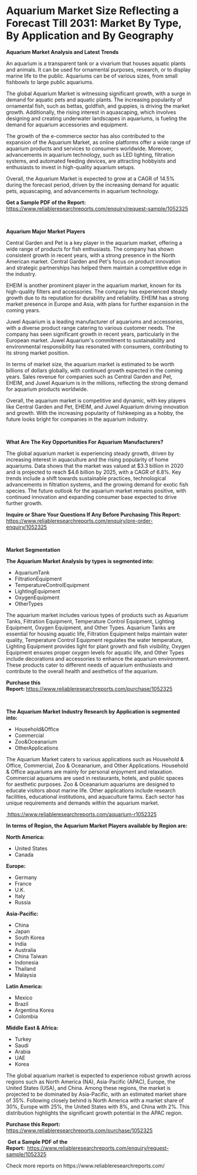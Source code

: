 <p><h1>Aquarium Market Size Reflecting a Forecast Till 2031: Market By Type, By Application and By Geography</h1></p><p><strong>Aquarium Market Analysis and Latest Trends</strong></p>
<p><p>An aquarium is a transparent tank or a vivarium that houses aquatic plants and animals. It can be used for ornamental purposes, research, or to display marine life to the public. Aquariums can be of various sizes, from small fishbowls to large public aquariums.</p><p>The global Aquarium Market is witnessing significant growth, with a surge in demand for aquatic pets and aquatic plants. The increasing popularity of ornamental fish, such as bettas, goldfish, and guppies, is driving the market growth. Additionally, the rising interest in aquascaping, which involves designing and creating underwater landscapes in aquariums, is fueling the demand for aquarium accessories and equipment. </p><p>The growth of the e-commerce sector has also contributed to the expansion of the Aquarium Market, as online platforms offer a wide range of aquarium products and services to consumers worldwide. Moreover, advancements in aquarium technology, such as LED lighting, filtration systems, and automated feeding devices, are attracting hobbyists and enthusiasts to invest in high-quality aquarium setups.</p><p>Overall, the Aquarium Market is expected to grow at a CAGR of 14.5% during the forecast period, driven by the increasing demand for aquatic pets, aquascaping, and advancements in aquarium technology.</p></p>
<p><strong>Get a Sample PDF of the Report:&nbsp;</strong> <a href="https://www.reliableresearchreports.com/enquiry/request-sample/1052325">https://www.reliableresearchreports.com/enquiry/request-sample/1052325</a></p>
<p>&nbsp;</p>
<p><strong>Aquarium Major Market Players</strong></p>
<p><p>Central Garden and Pet is a key player in the aquarium market, offering a wide range of products for fish enthusiasts. The company has shown consistent growth in recent years, with a strong presence in the North American market. Central Garden and Pet's focus on product innovation and strategic partnerships has helped them maintain a competitive edge in the industry.</p><p>EHEIM is another prominent player in the aquarium market, known for its high-quality filters and accessories. The company has experienced steady growth due to its reputation for durability and reliability. EHEIM has a strong market presence in Europe and Asia, with plans for further expansion in the coming years.</p><p>Juwel Aquarium is a leading manufacturer of aquariums and accessories, with a diverse product range catering to various customer needs. The company has seen significant growth in recent years, particularly in the European market. Juwel Aquarium's commitment to sustainability and environmental responsibility has resonated with consumers, contributing to its strong market position.</p><p>In terms of market size, the aquarium market is estimated to be worth billions of dollars globally, with continued growth expected in the coming years. Sales revenue for companies such as Central Garden and Pet, EHEIM, and Juwel Aquarium is in the millions, reflecting the strong demand for aquarium products worldwide.</p><p>Overall, the aquarium market is competitive and dynamic, with key players like Central Garden and Pet, EHEIM, and Juwel Aquarium driving innovation and growth. With the increasing popularity of fishkeeping as a hobby, the future looks bright for companies in the aquarium industry.</p></p>
<p>&nbsp;</p>
<p><strong>What Are The Key Opportunities For Aquarium Manufacturers?</strong></p>
<p><p>The global aquarium market is experiencing steady growth, driven by increasing interest in aquaculture and the rising popularity of home aquariums. Data shows that the market was valued at $3.3 billion in 2020 and is projected to reach $4.6 billion by 2025, with a CAGR of 6.8%. Key trends include a shift towards sustainable practices, technological advancements in filtration systems, and the growing demand for exotic fish species. The future outlook for the aquarium market remains positive, with continued innovation and expanding consumer base expected to drive further growth.</p></p>
<p><strong>Inquire or Share Your Questions If Any Before Purchasing This Report:</strong> <a href="https://www.reliableresearchreports.com/enquiry/pre-order-enquiry/1052325">https://www.reliableresearchreports.com/enquiry/pre-order-enquiry/1052325</a></p>
<p>&nbsp;</p>
<p><strong>Market Segmentation</strong></p>
<p><strong>The Aquarium Market Analysis by types is segmented into:</strong></p>
<p><ul><li>AquariumTank</li><li>FiltrationEquipment</li><li>TemperatureControlEquipment</li><li>LightingEquipment</li><li>OxygenEquipment</li><li>OtherTypes</li></ul></p>
<p><p>The aquarium market includes various types of products such as Aquarium Tanks, Filtration Equipment, Temperature Control Equipment, Lighting Equipment, Oxygen Equipment, and Other Types. Aquarium Tanks are essential for housing aquatic life, Filtration Equipment helps maintain water quality, Temperature Control Equipment regulates the water temperature, Lighting Equipment provides light for plant growth and fish visibility, Oxygen Equipment ensures proper oxygen levels for aquatic life, and Other Types include decorations and accessories to enhance the aquarium environment. These products cater to different needs of aquarium enthusiasts and contribute to the overall health and aesthetics of the aquarium.</p></p>
<p><strong>Purchase this Report:&nbsp;</strong><a href="https://www.reliableresearchreports.com/purchase/1052325">https://www.reliableresearchreports.com/purchase/1052325</a></p>
<p>&nbsp;</p>
<p><strong>The Aquarium Market Industry Research by Application is segmented into:</strong></p>
<p><ul><li>Household&Office</li><li>Commercial</li><li>Zoo&Oceanarium</li><li>OtherApplications</li></ul></p>
<p><p>The Aquarium Market caters to various applications such as Household & Office, Commercial, Zoo & Oceanarium, and Other Applications. Household & Office aquariums are mainly for personal enjoyment and relaxation. Commercial aquariums are used in restaurants, hotels, and public spaces for aesthetic purposes. Zoo & Oceanarium aquariums are designed to educate visitors about marine life. Other applications include research facilities, educational institutions, and aquaculture farms. Each sector has unique requirements and demands within the aquarium market.</p></p>
<p><a href="https://www.reliableresearchreports.com/aquarium-r1052325">&nbsp;https://www.reliableresearchreports.com/aquarium-r1052325</a></p>
<p><strong>In terms of Region, the Aquarium Market Players available by Region are:</strong></p>
<p>
    <p> <strong> North America: </strong>
        <ul>
            <li>United States</li>
            <li>Canada</li>
        </ul>
        </p> 
    <p> <strong> Europe: </strong>
        <ul>
            <li>Germany</li>
            <li>France</li>
            <li>U.K.</li>
            <li>Italy</li>
            <li>Russia</li>
        </ul>
        </p> 
    <p> <strong> Asia-Pacific: </strong>
        <ul>
            <li>China</li>
            <li>Japan</li>
            <li>South Korea</li>
            <li>India</li>
            <li>Australia</li>
            <li>China Taiwan</li>
            <li>Indonesia</li>
            <li>Thailand</li>
            <li>Malaysia</li>
        </ul>
        </p> 
    <p> <strong> Latin America: </strong>
        <ul>
            <li>Mexico</li>
            <li>Brazil</li>
            <li>Argentina Korea</li>
            <li>Colombia</li>
        </ul>
        </p> 
    <p> <strong> Middle East & Africa: </strong>
        <ul>
            <li>Turkey</li>
            <li>Saudi</li>
            <li>Arabia</li>
            <li>UAE</li>
            <li>Korea</li>
        </ul>
    </p>
    </p>
<p><p>The global aquarium market is expected to experience robust growth across regions such as North America (NA), Asia-Pacific (APAC), Europe, the United States (USA), and China. Among these regions, the market is projected to be dominated by Asia-Pacific, with an estimated market share of 35%. Following closely behind is North America with a market share of 30%, Europe with 25%, the United States with 8%, and China with 2%. This distribution highlights the significant growth potential in the APAC region.</p></p>
<p><strong>Purchase this Report: </strong><a href="https://www.reliableresearchreports.com/purchase/1052325">https://www.reliableresearchreports.com/purchase/1052325</a></p>
<p>&nbsp;<strong>Get a Sample PDF of the Report:&nbsp;&nbsp;</strong><a href="https://www.reliableresearchreports.com/enquiry/request-sample/1052325">https://www.reliableresearchreports.com/enquiry/request-sample/1052325</a></p>
<p><strong></strong></p>
<p>Check more reports on https://www.reliableresearchreports.com/</p>